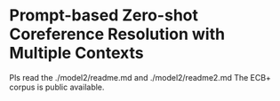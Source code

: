 # Prompt-based Zero-shot Coreference Resolution with Multiple Contexts
Pls read the ./model2/readme.md and ./model2/readme2.md
The ECB+ corpus is public available.

